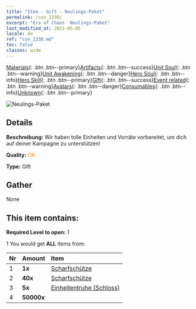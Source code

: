 ```yaml
---
title: "Item - Gift - Neulings-Paket"
permalink: /con_1338/
excerpt: "Era of Chaos  Neulings-Paket"
last_modified_at: 2021-05-05
locale: de
ref: "con_1338.md"
toc: false
classes: wide
---
```

 [Materials](/ItemsDE/){: .btn .btn--primary}[Artifacts](/ItemsDE/Artifacts/){: .btn .btn--success}[Unit Soul](/ItemsDE/UnitSoul/){: .btn .btn--warning}[Unit Awakening](/ItemsDE/UnitAwakening/){: .btn .btn--danger}[Hero Soul](/ItemsDE/HeroSoul/){: .btn .btn--info}[Hero Skill](/ItemsDE/HeroSkill/){: .btn .btn--primary}[Gift](/ItemsDE/Gift/){: .btn .btn--success}[Event related](/ItemsDE/Events/){: .btn .btn--warning}[Avatars](/ItemsDE/Avatars/){: .btn .btn--danger}[Consumables](/ItemsDE/Consumables/){: .btn .btn--info}[Unknown](/ItemsDE/Unknown/){: .btn .btn--primary}

 ![Neulings-Paket](/images/t/i_906015.png)

## Details
 **Beschreibung:** Wir haben tolle Einheiten und Vorräte vorbereitet, um dich auf deiner Kampagne zu unterstützen!

 **Quality:** <span style="color: #FF8C00">OK</span>

 **Type:** Gift

## Gather

  None

## This item contains:

 **Required Level to open:** 1

 1 You would get **ALL** items  from:

  | Nr | Amount |     Item    |
  |:---|:-------|:------------|
  | 1 |  **1x** | [Scharfschütze](/de/units/Marksman/) |  | 
  | 2 |  **40x** | [Scharfschütze](/ItemsDE/unt_191/) |  | 
  | 3 |  **5x** | [Einheitentruhe (Schloss)](/ItemsDE/con_1269/) |  | 
  | 4 |  **50000x** | <i class="fas fa-coins"/> |  | 
